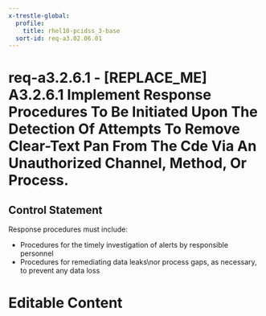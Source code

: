 ```yaml
---
x-trestle-global:
  profile:
    title: rhel10-pcidss_3-base
  sort-id: req-a3.02.06.01
---
```


# req-a3.2.6.1 - \[REPLACE_ME\] A3.2.6.1 Implement Response Procedures To Be Initiated Upon The Detection Of Attempts To Remove Clear-Text Pan From The Cde Via An Unauthorized Channel, Method, Or Process.

## Control Statement

Response procedures must include:
*  Procedures for the timely investigation of alerts by responsible
personnel
*  Procedures for remediating data leaks\nor process gaps, as
necessary, to prevent any data loss

# Editable Content

<!-- Make additions and edits below -->
<!-- The above represents the contents of the control as received by the profile, prior to additions. -->
<!-- If the profile makes additions to the control, they will appear below. -->
<!-- The above markdown may not be edited but you may edit the content below, and/or introduce new additions to be made by the profile. -->
<!-- If there is a yaml header at the top, parameter values may be edited. Use --set-parameters to incorporate the changes during assembly. -->
<!-- The content here will then replace what is in the profile for this control, after running profile-assemble. -->
<!-- The current profile has no added parts for this control, but you may add new ones here. -->
<!-- Each addition must have a heading either of the form ## Control my_addition_name -->
<!-- or ## Part a. (where the a. refers to one of the control statement labels.) -->
<!-- "## Control" parts are new parts added after the statement part. -->
<!-- "## Part" parts are new parts added into the top-level statement part with that label. -->
<!-- Subparts may be added with nested hash levels of the form ### My Subpart Name -->
<!-- underneath the parent ## Control or ## Part being added -->
<!-- See https://oscal-compass.github.io/compliance-trestle/tutorials/ssp_profile_catalog_authoring/ssp_profile_catalog_authoring for guidance. -->
